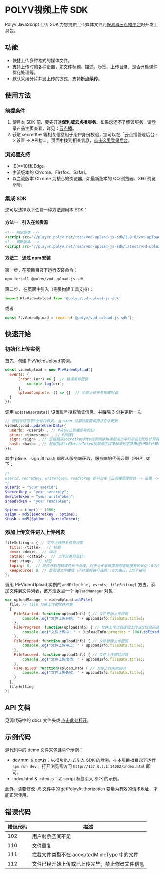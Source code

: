 # POLYV视频上传 SDK
Polyv JavaScript 上传 SDK 为您提供上传媒体文件到[保利威云点播平台](http://www.polyv.net/vod/)的开发工具包。


## 功能
- 快捷上传多种格式的媒体文件。
- 支持上传时的各种设置，如文件标题、描述、标签、上传目录、是否开启课件优化处理等。
- 默认采用分片并发上传的方式，支持**断点续传**。


## 使用方法

### 前提条件
1. 使用本 SDK 前，要先开通**保利威云点播服务**。如果您还不了解该服务，请登录产品主页查看，详见：[云点播](http://www.polyv.net/vod/)。
2. 获取 secretKey 等相关信息用于用户身份校验，您可以在「云点播管理后台 -> 设置 -> API接口」页面中找到相关信息，[点击这里登录后台](http://my.polyv.net/v2/login)。

### 浏览器支持
- IE(>=10)和Edge。
- 主流版本的 Chrome、Firefox、Safari。
- 以主流版本 Chrome 为核心的浏览器，如最新版本的 QQ 浏览器、360 浏览器等。

### 集成 SDK
您可以选择以下任意一种方法调用本 SDK：

#### 方法一：引入在线资源
```html
<!-- 指定版本 -->
<script src="//player.polyv.net/resp/vod-upload-js-sdk/1.0.0/vod-upload-js-sdk.min.js"></script>
<!-- 最新版本 -->
<script src="//player.polyv.net/resp/vod-upload-js-sdk/latest/vod-upload-js-sdk.min.js"></script>
```

#### 方法二：通过 npm 安装

第一步，在项目目录下运行安装命令：

```bash
npm install @polyv/vod-upload-js-sdk
```

第二步， 在页面中引入（需要构建工具支持）：

```js
import PlvVideoUpload from '@polyv/vod-upload-js-sdk'
```
或者
```js
const PlvVideoUpload = require('@polyv/vod-upload-js-sdk');
```


## 快速开始

### 初始化上传实例

首先，创建 PlvVideoUpload 实例。
```js
const videoUpload = new PlvVideoUpload({
  events: {
      Error: (err) => {  // 错误事件回调
          console.log(err);
      },
      UploadComplete: () => {}  // 全部上传任务完成回调
  }
});
```

调用 `updateUserData()` 设置账号授权验证信息，并每隔 3 分钟更新一次
```js
// 授权验证信息3分钟内有效，当 sign 过期时需要调用该方法更新
videoUpload.updateUserData({
  userid: <userid> , // Polyv云点播账号的ID
  ptime: <timestamp> , // 时间戳
  sign: <sign> , // 是根据将secretkey和ts按照顺序拼凑起来的字符串进行MD5计算得到的值
  hash: <hash> , // 是根据将ts和writeToken按照顺序拼凑起来的字符串进行MD5计算得到的值
});
```

其中 ptime、sign 和 hash 都要从服务端获取，服务端的代码示例（PHP）如下：

```php
/* 
userid、secretkey、writeToken、readToken 都可以在「云点播管理后台 -> 设置 -> API接口」页面中找到。
*/
$userid = "your userid";
$secretkey = "your sercrety";
$writeToken = "your writeToken";
$readToken = "your readToken";

$ptime = time() * 1000;
$sign = md5($secretkey . $ptime);
$hash = md5($ptime . $writeToken);
```

### 添加上传文件进入上传列表
```js
fileSetting = { // 文件上传相关信息设置
  title: <title>,  // 标题
  desc: <desc>,  // 描述
  cataid: <cataid>,  // 上传分类目录ID
  tag: <tag>,  // 标签
  luping: 0,  // 是否开启视频课件优化处理，对于上传录屏类视频清晰度有所优化：0为不开启，1为开启
  keepsource: 0  // 是否源文件播放（不对视频进行编码）：0为编码，1为不编码
};
```

调用 PlvVideoUpload 实例的 `addFile(file, events, fileSetting)` 方法，添加文件到文件列表，该方法返回一个 `UploadManager` 对象：

```js
var uploadManager = videoUpload.addFile(
  file, // file 为待上传的文件对象
  { 
    FileStarted: function(uploadInfo) { // 文件开始上传回调
        console.log("文件上传开始: " + uploadInfo.fileData.title);
    },
    FileProgress: function(uploadInfo) { // 文件上传过程返回上传进度信息回调
        console.log("文件上传中: " + (uploadInfo.progress * 100).toFixed(2) + '%');
    },
    FileStopped: function(uploadInfo) { // 文件暂停上传回调
        console.log("文件上传停止: " + uploadInfo.fileData.title);
    },
    FileSucceed: function(uploadInfo) { // 文件上传成功回调
        console.log("文件上传成功: " + uploadInfo.fileData.title);
    },
    FileFailed: function(uploadInfo) { // 文件上传失败回调
        console.log("文件上传失败: " + uploadInfo.fileData.title);
    }
  },
  fileSetting
);
```


## API 文档
见源代码中的 docs 文件夹或 [点击此处打开](https://polyv.github.io/vod-upload-js-sdk/api/1.x/index.html)。


## 示例代码
源代码中的 demo 文件夹包含两个示例：

- dev.html & dev.js：以模块化方式引入 SDK 的示例。在本项目根目录下运行 `npm run dev` ，打开浏览器访问 `http://127.0.0.1:14002/index.html` 即可。
- index.html & index.js：以 script 标签引入 SDK 的示例。

此外，还要修改 JS 文件中的 getPolyvAuthorization 变量为有效的请求地址，才能正常使用。


## 错误代码
| 错误代码 | 描述 |
| -- | -- |
| 102 | 用户剩余空间不足 |
| 110 | 文件重复 |
| 111 | 拦截文件类型不在 acceptedMimeType 中的文件 |
| 112 | 文件已经开始上传或已上传完毕，禁止修改文件信息 |

